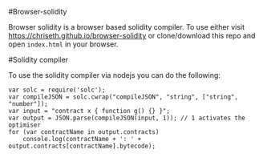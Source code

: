 
#Browser-solidity

Browser solidity is a browser based solidity compiler. To use either visit https://chriseth.github.io/browser-solidity or clone/download this repo and open `index.html` in your browser.

#Solidity compiler

To use the solidity compiler via nodejs you can do the following:

	var solc = require('solc');
	var compileJSON = solc.cwrap("compileJSON", "string", ["string", "number"]);
	var input = "contract x { function g() {} }";
	var output = JSON.parse(compileJSON(input, 1)); // 1 activates the optimiser
	for (var contractName in output.contracts)
		console.log(contractName + ': ' + output.contracts[contractName].bytecode);